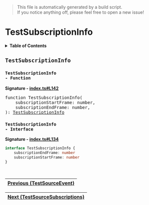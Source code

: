 > This file is automatically generated by a build script.<br>If you notice anything off, please feel free to open a new issue!

# TestSubscriptionInfo

<details><summary><b>Table of Contents</b></summary>

1. [<code>TestSubscriptionInfo</code>](#TestSubscriptionInfo) - [<code>Function</code>](#TestSubscriptionInfo-Function), [<code>Interface</code>](#TestSubscriptionInfo-Interface)</details>

## <a name="TestSubscriptionInfo"></a><code>TestSubscriptionInfo</code>

### <a name="TestSubscriptionInfo-Function"></a><code>TestSubscriptionInfo - Function</code>

<b>Signature - [index.ts#L142](..\/..\/packages\/testing\/src\/index.ts#L142)</b>

<pre>function TestSubscriptionInfo(<br>    subscriptionStartFrame: number,<br>    subscriptionEndFrame: number,<br>): <a href="#TestSubscriptionInfo-Interface">TestSubscriptionInfo</a></pre>

### <a name="TestSubscriptionInfo-Interface"></a><code>TestSubscriptionInfo - Interface</code>

<b>Signature - [index.ts#L134](..\/..\/packages\/testing\/src\/index.ts#L134)</b>

```ts
interface TestSubscriptionInfo {
    subscriptionEndFrame: number
    subscriptionStartFrame: number
}
```
<br>

| [Previous \(TestSourceEvent\)](02-TestSourceEvent.md#readme) |
| --- |

<div align="right">

| [Next \(TestSourceSubscriptions\)](04-TestSourceSubscriptions.md#readme) |
| --- |
</div>
